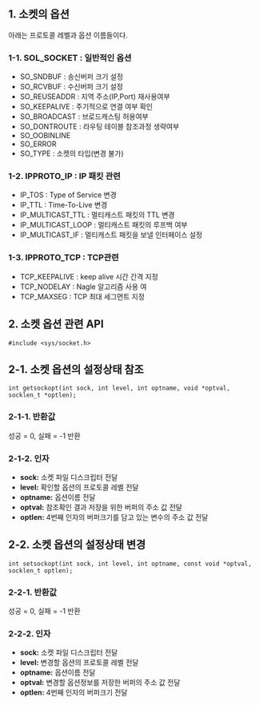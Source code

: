 ## 1. 소켓의 옵션
아래는 프로토콜 레벨과 옵션 이름들이다. 

### 1-1. SOL_SOCKET : 일반적인 옵션
* SO_SNDBUF : 송신버퍼 크기 설정
* SO_RCVBUF : 수신버퍼 크기 설정
* SO_REUSEADDR : 지역 주소(IP,Port) 재사용여부
* SO_KEEPALIVE : 주기적으로 연결 여부 확인
* SO_BROADCAST : 브로드캐스팅 허용여부
* SO_DONTROUTE : 라우팅 테이블 참조과정 생략여부
* SO_OOBINLINE
* SO_ERROR
* SO_TYPE : 소켓의 타입(변경 불가)

### 1-2. IPPROTO_IP : IP 패킷 관련
* IP_TOS : Type of Service 변경
* IP_TTL : Time-To-Live 변경
* IP\_MULTICAST_TTL : 멀티캐스트 패킷의 TTL 변경
* IP\_MULTICAST_LOOP : 멀티캐스트 패킷의 루프백 여부
* IP\_MULTICAST_IF : 멀티캐스트 패킷을 보낼 인터페이스 설정

### 1-3. IPPROTO_TCP : TCP관련
* TCP_KEEPALIVE : keep alive 시간 간격 지정
* TCP_NODELAY : Nagle 알고리즘 사용 여
* TCP_MAXSEG : TCP 최대 세그먼트 지정

## 2. 소켓 옵션 관련 API
`#include <sys/socket.h>`

## 2-1. 소켓 옵션의 설정상태 참조
`int getsockopt(int sock, int level, int optname, void *optval, socklen_t *optlen);`

### 2-1-1. 반환값
성공 = 0, 실패 = -1 반환

### 2-1-2. 인자
* **sock:** 소켓 파일 디스크립터 전달
* **level:** 확인할 옵션의 프로토콜 레벨 전달
* **optname:** 옵션이름 전달
* **optval:** 참조확인 결과 저장을 위한 버퍼의 주소 값 전달
* **optlen:** 4번째 인자의 버퍼크기를 담고 있는 변수의 주소 값 전달

## 2-2. 소켓 옵션의 설정상태 변경
`int setsockopt(int sock, int level, int optname, const void *optval, socklen_t optlen);`

### 2-2-1. 반환값
성공 = 0, 실패 = -1 반환

### 2-2-2. 인자
* **sock:** 소켓 파일 디스크립터 전달
* **level:** 변경할 옵션의 프로토콜 레벨 전달
* **optname:** 옵션이름 전달
* **optval:** 변경할 옵션정보를 저장한 버퍼의 주소 값 전달
* **optlen:** 4번째 인자의 버퍼크기 전달
